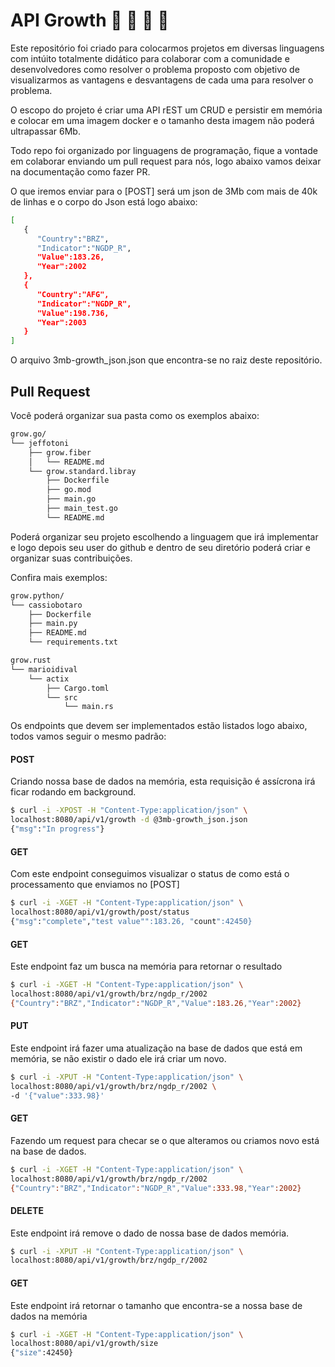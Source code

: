 # API Growth 💙 🦦 🐍 🦀

Este repositório foi criado para colocarmos projetos em diversas linguagens com intúito totalmente didático 
para colaborar com a comunidade e desenvolvedores como resolver o problema proposto com objetivo de
visualizarmos as vantagens e desvantagens de cada uma para resolver o problema.

O escopo do projeto é criar uma API rEST um CRUD e persistir em memória e colocar em uma imagem docker e 
o tamanho desta imagem não poderá ultrapassar 6Mb.

Todo repo foi organizado por linguagens de programação, fique a vontade em colaborar enviando um
pull request para nós, logo abaixo vamos deixar na documentação como fazer PR.

O que iremos enviar para o [POST] será um json de 3Mb com mais de 40k de linhas e o corpo do Json está logo abaixo:
```bash
[
   {
      "Country":"BRZ",
      "Indicator":"NGDP_R",
      "Value":183.26,
      "Year":2002
   },
   {
      "Country":"AFG",
      "Indicator":"NGDP_R",
      "Value":198.736,
      "Year":2003
   }
]
```
O arquivo 3mb-growth_json.json que encontra-se no raiz deste repositório.

## Pull Request

Você poderá organizar sua pasta como os exemplos abaixo:
```bash
grow.go/
└── jeffotoni
    ├── grow.fiber
    │   └── README.md
    └── grow.standard.libray
        ├── Dockerfile
        ├── go.mod
        ├── main.go
        ├── main_test.go
        └── README.md

```
Poderá organizar seu projeto escolhendo a linguagem que irá implementar e logo depois seu user do github e dentro de seu 
diretório poderá criar e organizar suas contribuições.

Confira mais exemplos:
```bash
grow.python/
└── cassiobotaro
    ├── Dockerfile
    ├── main.py
    ├── README.md
    └── requirements.txt
```

```bash
grow.rust
└── marioidival
    └── actix
        ├── Cargo.toml
        └── src
            └── main.rs
```

Os endpoints que devem ser implementados estão listados logo abaixo, todos vamos seguir
o mesmo padrão:


#### POST
Criando nossa base de dados na memória, esta requisição é assícrona irá ficar rodando em
background.
```bash
$ curl -i -XPOST -H "Content-Type:application/json" \
localhost:8080/api/v1/growth -d @3mb-growth_json.json
{"msg":"In progress"}
```

#### GET
Com este endpoint conseguimos visualizar o status de como está o processamento que enviamos no [POST]
```bash
$ curl -i -XGET -H "Content-Type:application/json" \
localhost:8080/api/v1/growth/post/status
{"msg":"complete","test value"":183.26, "count":42450}
```
#### GET
Este endpoint faz um busca na memória para retornar o resultado
```bash
$ curl -i -XGET -H "Content-Type:application/json" \
localhost:8080/api/v1/growth/brz/ngdp_r/2002
{"Country":"BRZ","Indicator":"NGDP_R","Value":183.26,"Year":2002}
```
#### PUT
Este endpoint irá fazer uma atualização na base de dados que está em memória,
se não existir o dado ele irá criar um novo.
```bash
$ curl -i -XPUT -H "Content-Type:application/json" \
localhost:8080/api/v1/growth/brz/ngdp_r/2002 \
-d '{"value":333.98}'
```
#### GET
Fazendo um request para checar se o que alteramos ou criamos novo está na base de dados.
```bash
$ curl -i -XGET -H "Content-Type:application/json" \
localhost:8080/api/v1/growth/brz/ngdp_r/2002
{"Country":"BRZ","Indicator":"NGDP_R","Value":333.98,"Year":2002}
```
#### DELETE
Este endpoint irá remove o dado de nossa base de dados memória.
```bash
$ curl -i -XPUT -H "Content-Type:application/json" \
localhost:8080/api/v1/growth/brz/ngdp_r/2002 
```
#### GET
Este endpoint irá retornar o tamanho que encontra-se a nossa base de dados na memória
```bash
$ curl -i -XGET -H "Content-Type:application/json" \
localhost:8080/api/v1/growth/size
{"size":42450}
```

